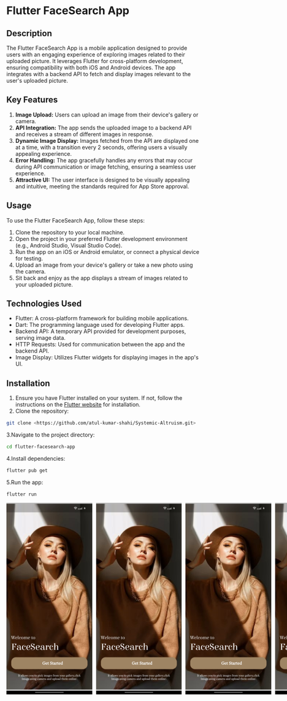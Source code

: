 # Flutter FaceSearch App

## Description

The Flutter FaceSearch App is a mobile application designed to provide users with an engaging experience of exploring images related to their uploaded picture. It leverages Flutter for cross-platform development, ensuring compatibility with both iOS and Android devices. The app integrates with a backend API to fetch and display images relevant to the user's uploaded picture.

## Key Features

1. **Image Upload:** Users can upload an image from their device's gallery or camera.
2. **API Integration:** The app sends the uploaded image to a backend API and receives a stream of different images in response.
3. **Dynamic Image Display:** Images fetched from the API are displayed one at a time, with a transition every 2 seconds, offering users a visually appealing experience.
4. **Error Handling:** The app gracefully handles any errors that may occur during API communication or image fetching, ensuring a seamless user experience.
5. **Attractive UI:** The user interface is designed to be visually appealing and intuitive, meeting the standards required for App Store approval.

## Usage

To use the Flutter FaceSearch App, follow these steps:

1. Clone the repository to your local machine.
2. Open the project in your preferred Flutter development environment (e.g., Android Studio, Visual Studio Code).
3. Run the app on an iOS or Android emulator, or connect a physical device for testing.
4. Upload an image from your device's gallery or take a new photo using the camera.
5. Sit back and enjoy as the app displays a stream of images related to your uploaded picture.

## Technologies Used

- Flutter: A cross-platform framework for building mobile applications.
- Dart: The programming language used for developing Flutter apps.
- Backend API: A temporary API provided for development purposes, serving image data.
- HTTP Requests: Used for communication between the app and the backend API.
- Image Display: Utilizes Flutter widgets for displaying images in the app's UI.

## Installation

1. Ensure you have Flutter installed on your system. If not, follow the instructions on the [Flutter website](https://flutter.dev/docs/get-started/install) for installation.
2. Clone the repository:

```bash
git clone <https://github.com/atul-kumar-shahi/Systemic-Altruism.git>
```
3.Navigate to the project directory:
```bash
cd flutter-facesearch-app
```
4.Install dependencies:
```bash
flutter pub get
```
5.Run the app:
```bash
flutter run
```
<div style="display: flex;">
<img src="https://github.com/atul-kumar-shahi/Systemic-Altruism/blob/main/assets/images/1.jpg" alt="Image 1" width="280" height="500" style="margin-right: 10px;" >
<img src="https://github.com/atul-kumar-shahi/Systemic-Altruism/blob/main/assets/images/1.jpg" alt="Image 1" width="280" height="500" style="margin-right: 10px;">
<img src="https://github.com/atul-kumar-shahi/Systemic-Altruism/blob/main/assets/images/1.jpg" alt="Image 1" width="280" height="500" style="margin-right: 10px;">
<img src="https://github.com/atul-kumar-shahi/Systemic-Altruism/blob/main/assets/images/1.jpg" alt="Image 1" width="280" height="500" style="margin-right: 10px;">
<img src="https://github.com/atul-kumar-shahi/Systemic-Altruism/blob/main/assets/images/1.jpg" alt="Image 1" width="280" height="500" style="margin-right: 10px;">
</div>
